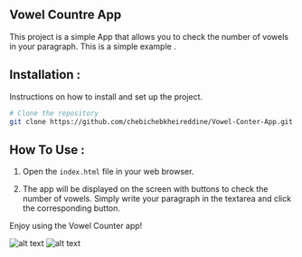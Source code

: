 ## Vowel Countre App

This project is a simple App that allows you to check the number of vowels in your paragraph. This is a simple example .

## Installation :

Instructions on how to install and set up the project.

```bash
# Clone the repository
git clone https://github.com/chebichebkheireddine/Vowel-Conter-App.git

```

## How To Use :


1. Open the `index.html` file in your web browser.

2. The app will be displayed on the screen with buttons to check the number of vowels. Simply write your paragraph in the textarea and click the corresponding button.

Enjoy using the Vowel Counter app!

![alt text](Images/image.png)
![alt text](Images/image-1.png)